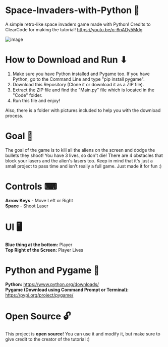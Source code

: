 # Space-Invaders-with-Python 👾
A simple retro-like space invaders game made with Python! Credits to ClearCode for making the tutorial! https://youtu.be/o-6pADy5Mdg <br />

![image](https://user-images.githubusercontent.com/85440857/161965420-bf69f915-1a8d-4190-97c5-8289ff698217.png)

# How to Download and Run ⬇
1. Make sure you have Python installed and Pygame too. If you have Python, go to the Command Line and type "pip install pygame". <br />
2. Download this Repository (Clone it or download it as a ZIP file). <br />
3. Extract the ZIP file and find the "Main.py" file which is located in the "Code" folder. <br />
4. Run this file and enjoy! <br />

Also, there is a folder with pictures included to help you with the download process.

# Goal 🎯
The goal of the game is to kill all the aliens on the screen and dodge the bullets they shoot! You have 3 lives, so don't die! There are 4 obstacles that block your lasers and the alien's lasers too. Keep in mind that it's just a small project to pass time and isn't really a full game. Just made it for fun :)

# Controls ⌨
**Arrow Keys** - Move Left or Right <br />
**Space** - Shoot Laser <br />

# UI 🖥
**Blue thing at the bottom:** Player <br />
**Top Right of the Screen:** Player Lives <br />

# Python and Pygame 🐍
**Python:** https://www.python.org/downloads/ <br />
**Pygame (Download using Command Prompt or Terminal):** https://pypi.org/project/pygame/ <br />

# Open Source 🔓
This project is **open source**! You can use it and modify it, but make sure to give credit to the creator of the tutorial :)
